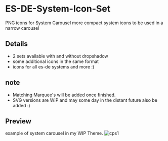 # ES-DE-System-Icon-Set
PNG icons for System Carousel
more compact system icons to be used in a narrow carousel

## Details

- 2 sets available with and without dropshadow
- some additional icons in the same format
- icons for all es-de systems and more :)

## note

- Matching Marquee's will be added once finished.
- SVG versions are WIP and may some day in the distant future also be added :)

## Preview
example of system carousel in my WIP Theme.
![cps1](https://github.com/Zoidburg13/ES-DE-System-Icon-Set/assets/159597576/ca864df5-2d6e-4ffc-a58a-38eadbe64f53)
